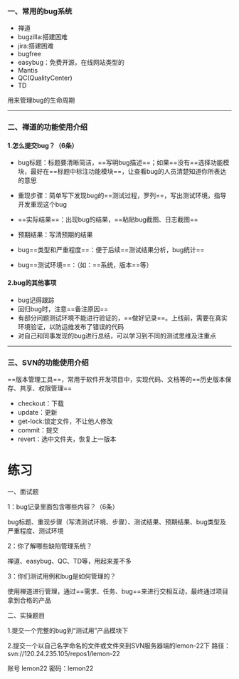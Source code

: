 ### 一、常用的bug系统

- 禅道
- bugzilla:搭建困难
- jira:搭建困难
- bugfree
- easybug：免费开源，在线网站类型的
- Mantis
- QC(QualityCenter)
- TD

用来管理bug的生命周期

---
### 二、禅道的功能使用介绍

#### 1.怎么提交bug？（6条）

- bug标题：标题要清晰简洁，==写明bug描述==；如果==没有==选择功能模块，最好在==标题中标注功能模块==，让查看bug的人员清楚知道你所表达的意思
 
- 重现步骤：简单写下发现bug的==测试过程，罗列==，写出测试环境，指导开发重现这个bug
 
- ==实际结果==：出现bug的结果，==粘贴bug截图、日志截图==

- 预期结果：写清预期的结果
 
- bug==类型和严重程度==：便于后续==测试结果分析，bug统计==
 
- bug==测试环境==：（如：==系统，版本==等）

#### 2.bug的其他事项

- bug记得跟踪
- 回归bug时，注意==备注原因==
- 有部分问题测试环境不能进行验证的，==做好记录==。上线前，需要在真实环境验证，以防运维发布了错误的代码
- 对自己和同事发现的bug进行总结，可以学习到不同的测试思维及注重点

---
### 三、SVN的功能使用介绍

==版本管理工具==，常用于软件开发项目中，实现代码、文档等的==历史版本保存、共享、权限管理==

- checkout：下载
- update：更新
- get-lock:锁定文件，不让他人修改
- commit：提交
- revert：选中文件夹，恢复上一版本

# 练习

一、面试题

1：bug记录里面包含哪些内容？（6条）

bug标题、重现步骤（写清测试环境、步骤）、测试结果、预期结果、bug类型及严重程度、测试环境

2：你了解哪些缺陷管理系统？

禅道、easybug、QC、TD等，用起来差不多

3：你们测试用例和bug是如何管理的？

使用禅道进行管理，通过==需求、任务、bug==来进行交相互动，最终通过项目拿到合格的产品

二、实操题目

1.提交一个完整的bug到“测试用”产品模块下

2.提交一个以自己名字命名的文件或文件夹到SVN服务器端的lemon-22下
路径：svn://120.24.235.105/repos1/lemon-22

账号 lemon22 密码：lemon22

